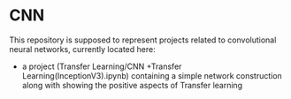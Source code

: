 # CNN

This repository is supposed to represent projects related to convolutional neural networks, currently located here:

* a project (Transfer Learning/CNN +Transfer Learning(InceptionV3).ipynb) containing a simple network construction along with showing the positive aspects of Transfer learning 